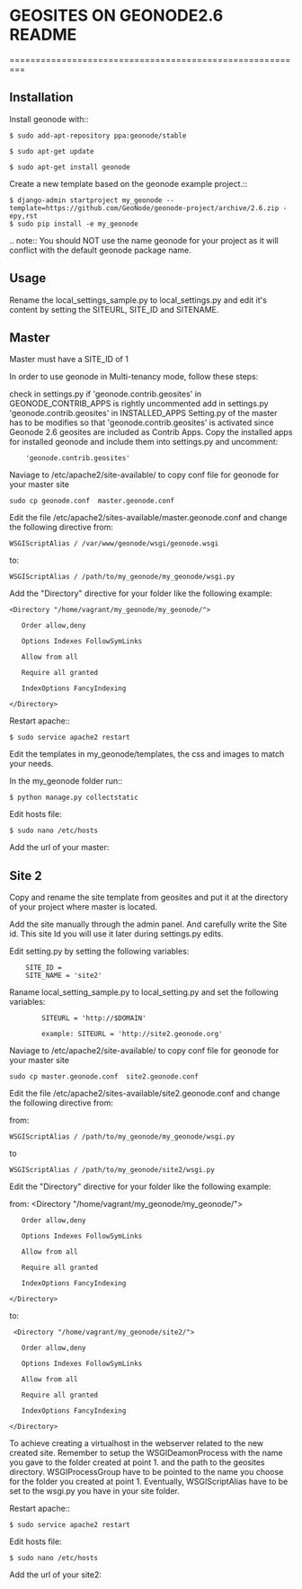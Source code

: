 # GEOSITES ON GEONODE2.6 README

=========================================================

Installation
------------

Install geonode with::

    $ sudo add-apt-repository ppa:geonode/stable

    $ sudo apt-get update

    $ sudo apt-get install geonode

Create a new template based on the geonode example project.::
    
    $ django-admin startproject my_geonode --template=https://github.com/GeoNode/geonode-project/archive/2.6.zip -epy,rst 
    $ sudo pip install -e my_geonode

.. note:: You should NOT use the name geonode for your project as it will conflict with the default geonode package name.

Usage
-----

Rename the local_settings_sample.py to local_settings.py and edit it's content by setting the SITEURL, SITE_ID and SITENAME.

Master
-----
Master must have a SITE_ID of 1

In order to use geonode in Multi-tenancy mode, follow these steps:

check in settings.py if 'geonode.contrib.geosites' in GEONODE_CONTRIB_APPS is rightly uncommented
add in settings.py 'geonode.contrib.geosites' in INSTALLED_APPS
Setting.py of the master has to be modifies so that 'geonode.contrib.geosites' is 
activated since Geonode 2.6 geosites are included as Contrib Apps.
Copy the installed apps for installed   geonode and include them into settings.py 
and uncomment:

        'geonode.contrib.geosites'

Naviage to /etc/apache2/site-available/ to copy conf file for geonode for your master site

    sudo cp geonode.conf  master.geonode.conf

Edit the file /etc/apache2/sites-available/master.geonode.conf and change the following directive from:

    WSGIScriptAlias / /var/www/geonode/wsgi/geonode.wsgi

to:

    WSGIScriptAlias / /path/to/my_geonode/my_geonode/wsgi.py
    


Add the "Directory" directive for your folder like the following example:

    <Directory "/home/vagrant/my_geonode/my_geonode/">

       Order allow,deny

       Options Indexes FollowSymLinks

       Allow from all

       Require all granted

       IndexOptions FancyIndexing
       
    </Directory>

Restart apache::

    $ sudo service apache2 restart

Edit the templates in my_geonode/templates, the css and images to match your needs.

In the my_geonode folder run::

    $ python manage.py collectstatic
    
    
Edit hosts file:
    
    $ sudo nano /etc/hosts
    
Add the url of your master:    


Site 2
-----
Copy  and rename the site template from geosites and  put it at the directory of your project
where master is located.
 
 Add the site manually through the admin panel. And carefully write 
 the Site id. This site Id you will use it later during settings.py edits.

Edit setting.py by setting the following variables:
        
        SITE_ID = 
        SITE_NAME = 'site2'

Raname local_setting_sample.py to local_setting.py and set the following 
variables:

            SITEURL = 'http://$DOMAIN'
            
            example: SITEURL = 'http://site2.geonode.org'
            
            
Naviage to /etc/apache2/site-available/ to copy conf file for geonode for your master site

    sudo cp master.geonode.conf  site2.geonode.conf

Edit the file /etc/apache2/sites-available/site2.geonode.conf and change the following directive from:

    
    
from:

    WSGIScriptAlias / /path/to/my_geonode/my_geonode/wsgi.py  
 
to

    WSGIScriptAlias / /path/to/my_geonode/site2/wsgi.py  

Edit  the "Directory" directive for your folder like the following example:

from:
 <Directory "/home/vagrant/my_geonode/my_geonode/">

       Order allow,deny

       Options Indexes FollowSymLinks

       Allow from all

       Require all granted

       IndexOptions FancyIndexing
       
    </Directory>
    
 to:
    
     <Directory "/home/vagrant/my_geonode/site2/">

       Order allow,deny

       Options Indexes FollowSymLinks

       Allow from all

       Require all granted

       IndexOptions FancyIndexing
       
    </Directory>
    
To achieve creating  a virtualhost in the webserver related to the new created site. Remember to setup the WSGIDeamonProcess with the name you gave to the folder created at point 1. and the path to the geosites directory. WSGIProcessGroup
have to be pointed to the name you choose for the folder you created at point 1.
Eventually, WSGIScriptAlias have to be set to the wsgi.py you have in your site folder.   
    
 Restart apache::

    $ sudo service apache2 restart   
    
 Edit hosts file:
    
    $ sudo nano /etc/hosts
    
Add the url of your site2:    